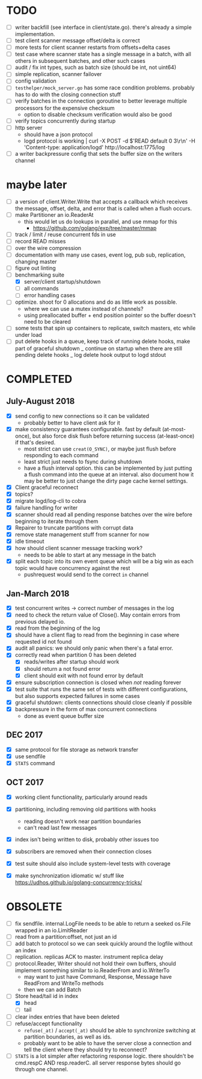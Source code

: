 [modeline]: <> ( vim: set ft=markdown: )

# TODO

- [ ] writer backfill (see interface in client/state.go). there's already a
      simple implementation.
- [ ] test client scanner message offset/delta is correct
- [ ] more tests for client scanner restarts from offsets+delta cases
- [ ] test case where scanner state has a single message in a batch, with all
      others in subsequent batches, and other such cases
- [ ] audit / fix int types, such as batch size (should be int, not uint64)
- [ ] simple replication, scanner failover
- [ ] config validation
- [ ] `testhelper/mock_server.go` has some race condition problems. probably
      has to do with the closing connection stuff
- [ ] verify batches in the connection goroutine to better leverage multiple
      processors for the expensive checksum
  - option to disable checksum verification would also be good
- [ ] verify topics concurrently during startup
- [ ] http server
  - should have a json protocol
  - logd protocol is working
    | curl -X POST -d $'READ default 0 3\r\n' -H 'Content-type: application/logd' http://localhost:1775/log
- [ ] a writer backpressure config that sets the buffer size on the writers channel

# maybe later

<!-- - [ ] XXX writer: on each flush, send a map or array of offset:delta -> message to
      a callback -->

- [ ] a version of client.Writer.Write that accepts a callback which receives
      the message, offset, delta, and error that is called when a flush occurs.
- [ ] make Partitioner an io.ReaderAt
  - this would let us do lookups in parallel, and use mmap for this
    - https://github.com/golang/exp/tree/master/mmap
- [ ] track / limit / reuse concurrent fds in use
- [ ] record READ misses
- [ ] over the wire compression
- [ ] documentation with many use cases, event log, pub sub, replication,
      changing master
- [ ] figure out linting
- [ ] benchmarking suite
  - [x] server/client startup/shutdown
  - [ ] all commands
  - [ ] error handling cases
- [ ] optimize. shoot for 0 allocations and do as little work as possible.
  - where we can use a mutex instead of channels?
  - using preallocated buffer + end position pointer so the buffer doesn't
    need to be cleared
- [ ] some tests that spin up containers to replicate, switch masters, etc
      while under load
- [ ] put delete hooks in a queue, keep track of running delete hooks, make
      part of graceful shutdown
      _ continue on startup when there are still pending delete hooks
      _ log delete hook output to logd stdout

# COMPLETED

## July-August 2018

- [x] send config to new connections so it can be validated
  - probably better to have client ask for it
- [x] make consistency guarantees configurable. fast by default (at-most-once),
      but also force disk flush before returning success (at-least-once) if
      that's desired.
  - most strict can use `creat(O_SYNC)`, or maybe just flush before
    responding to each command
  - least strict just needs to fsync during shutdown
  - have a flush interval option. this can be implemented by just putting a
    flush command into the queue at an interval. also document how it may be
    better to just change the dirty page cache kernel settings.
- [x] Client graceful reconnect
- [x] topics?
- [x] migrate logd/log-cli to cobra
- [x] failure handling for writer
- [x] scanner should read all pending response batches over the wire before
      beginning to iterate through them
- [x] Repairer to truncate partitions with corrupt data
- [x] remove state management stuff from scanner for now
- [x] idle timeout
- [x] how should client scanner message tracking work?
  - needs to be able to start at any message in the batch
- [x] split each topic into its own event queue which will be a big win as each
      topic would have concurrency against the rest
  - pushrequest would send to the correct `in` channel

## Jan-March 2018

- [x] test concurrent writes -> correct number of messages in the log
- [x] need to check the return value of Close(). May contain errors from
      previous delayed io.
- [x] read from the beginning of the log
- [x] should have a client flag to read from the beginning in case where
      requested id not found
- [x] audit all panics: we should only panic when there's a fatal error.
- [x] correctly read when partition 0 has been deleted
  - [x] reads/writes after startup should work
  - [x] should return a not found error
  - [x] client should exit with not found error by default
- [x] ensure subscription connection is closed when _not_ reading forever
- [x] test suite that runs the same set of tests with different configurations,
      but also supports expected failures in some cases
- [x] graceful shutdown: clients connections should close cleanly if possible
- [x] backpressure in the form of max concurrent connections
  - done as event queue buffer size

## DEC 2017

- [x] same protocol for file storage as network transfer
- [x] use sendfile
- [x] `STATS` command

## OCT 2017

- [x] working client functionality, particularly around reads
- [x] partitioning, including removing old partitions with hooks
  - reading doesn't work near partition boundaries
  - can't read last few messages
- [x] index isn't being written to disk, probably other issues too
- [x] subscribers are removed when their connection closes
- [x] test suite should also include system-level tests with coverage

- [x] make synchronization idiomatic w/ stuff like https://udhos.github.io/golang-concurrency-tricks/

# OBSOLETE

- [ ] fix sendfile. internal.LogFile needs to be able to return a seeked
      os.File wrapped in an io.LimitReader
- [ ] read from a partition:offset, not just an id
- [ ] add batch to protocol so we can seek quickly around the logfile without an index
- [ ] replication. replicas ACK to master. instrument replica delay
- [ ] protocol.Reader, Writer should not hold their own buffers, should
      implement something similar to io.ReaderFrom and io.WriterTo
  - may want to just have Command, Response, Message have ReadFrom and WriteTo methods
  - then we can add Batch
- [ ] Store head/tail id in index
  - [x] head
  - [ ] tail
- [ ] clear index entries that have been deleted
- [ ] refuse/accept functionality
  - `refuse(_at)` / `accept(_at)` should be able to synchronize switching at
    partition boundaries, as well as ids.
  - probably want to be able to have the server close a connection and tell the
    client where they should try to reconnect?
- [ ] `STATS` is a lot simpler after refactoring response logic. there
      shouldn't be cmd.respC AND resp.readerC. all server response bytes should go
      through one channel.
